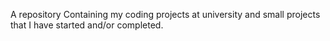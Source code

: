 A repository Containing my coding projects at university and small projects that I have started and/or completed.
